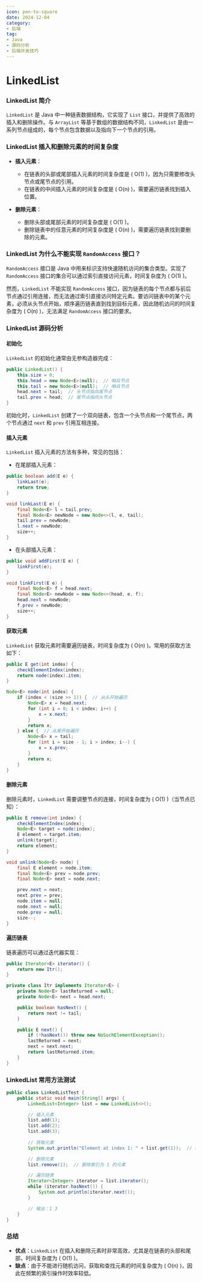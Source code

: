 ```yaml
---
icon: pen-to-square
date: 2024-12-04
category:
- 后端
tag:
- Java
- 源码分析
- 后端开发技巧
---
```

# LinkedList

### LinkedList 简介

`LinkedList` 是 Java 中一种链表数据结构，它实现了 `List` 接口，并提供了高效的插入和删除操作。与 `ArrayList` 等基于数组的数据结构不同，`LinkedList` 是由一系列节点组成的，每个节点包含数据以及指向下一个节点的引用。

### LinkedList 插入和删除元素的时间复杂度

- **插入元素**：
    - 在链表的头部或尾部插入元素的时间复杂度是 \( O(1) \)，因为只需要修改头节点或尾节点的引用。
    - 在链表的中间插入元素的时间复杂度是 \( O(n) \)，需要遍历链表找到插入位置。

- **删除元素**：
    - 删除头部或尾部元素的时间复杂度是 \( O(1) \)。
    - 删除链表中的任意元素的时间复杂度是 \( O(n) \)，需要遍历链表找到要删除的元素。

### LinkedList 为什么不能实现 `RandomAccess` 接口？

`RandomAccess` 接口是 Java 中用来标识支持快速随机访问的集合类型。实现了 `RandomAccess` 接口的集合可以通过索引直接访问元素，时间复杂度为 \( O(1) \)。

然而，`LinkedList` 不能实现 `RandomAccess` 接口，因为链表的每个节点都与前后节点通过引用连接，而无法通过索引直接访问特定元素。要访问链表中的某个元素，必须从头节点开始，顺序遍历链表直到找到目标元素，因此随机访问的时间复杂度为 \( O(n) \)，无法满足 `RandomAccess` 接口的要求。

### LinkedList 源码分析

#### 初始化

`LinkedList` 的初始化通常由无参构造器完成：

```java
public LinkedList() {
    this.size = 0;
    this.head = new Node<E>(null);  // 哨兵节点
    this.tail = new Node<E>(null);  // 哨兵节点
    head.next = tail;  // 头节点指向尾节点
    tail.prev = head;  // 尾节点指向头节点
}
```

初始化时，`LinkedList` 创建了一个双向链表，包含一个头节点和一个尾节点，两个节点通过 `next` 和 `prev` 引用互相连接。

#### 插入元素

`LinkedList` 插入元素的方法有多种，常见的包括：

- 在尾部插入元素：

```java
public boolean add(E e) {
    linkLast(e);
    return true;
}

void linkLast(E e) {
    final Node<E> l = tail.prev;
    final Node<E> newNode = new Node<>(l, e, tail);
    tail.prev = newNode;
    l.next = newNode;
    size++;
}
```

- 在头部插入元素：

```java
public void addFirst(E e) {
    linkFirst(e);
}

void linkFirst(E e) {
    final Node<E> f = head.next;
    final Node<E> newNode = new Node<>(head, e, f);
    head.next = newNode;
    f.prev = newNode;
    size++;
}
```

#### 获取元素

`LinkedList` 获取元素时需要遍历链表，时间复杂度为 \( O(n) \)。常用的获取方法如下：

```java
public E get(int index) {
    checkElementIndex(index);
    return node(index).item;
}

Node<E> node(int index) {
    if (index < (size >> 1)) {  // 从头开始遍历
        Node<E> x = head.next;
        for (int i = 0; i < index; i++) {
            x = x.next;
        }
        return x;
    } else {  // 从尾开始遍历
        Node<E> x = tail;
        for (int i = size - 1; i > index; i--) {
            x = x.prev;
        }
        return x;
    }
}
```

#### 删除元素

删除元素时，`LinkedList` 需要调整节点的连接，时间复杂度为 \( O(1) \)（当节点已知）：

```java
public E remove(int index) {
    checkElementIndex(index);
    Node<E> target = node(index);
    E element = target.item;
    unlink(target);
    return element;
}

void unlink(Node<E> node) {
    final E element = node.item;
    final Node<E> prev = node.prev;
    final Node<E> next = node.next;

    prev.next = next;
    next.prev = prev;
    node.item = null;
    node.next = null;
    node.prev = null;
    size--;
}
```

#### 遍历链表

链表遍历可以通过迭代器实现：

```java
public Iterator<E> iterator() {
    return new Itr();
}

private class Itr implements Iterator<E> {
    private Node<E> lastReturned = null;
    private Node<E> next = head.next;

    public boolean hasNext() {
        return next != tail;
    }

    public E next() {
        if (!hasNext()) throw new NoSuchElementException();
        lastReturned = next;
        next = next.next;
        return lastReturned.item;
    }
}
```

### LinkedList 常用方法测试

```java
public class LinkedListTest {
    public static void main(String[] args) {
        LinkedList<Integer> list = new LinkedList<>();

        // 插入元素
        list.add(1);
        list.add(2);
        list.add(3);
        
        // 获取元素
        System.out.println("Element at index 1: " + list.get(1));  // 输出: 2

        // 删除元素
        list.remove(1);  // 删除索引为 1 的元素

        // 遍历链表
        Iterator<Integer> iterator = list.iterator();
        while (iterator.hasNext()) {
            System.out.println(iterator.next());
        }

        // 输出：1 3
    }
}
```

### 总结

- **优点**：`LinkedList` 在插入和删除元素时非常高效，尤其是在链表的头部和尾部，时间复杂度为 \( O(1) \)。
- **缺点**：由于不能进行随机访问，获取和查找元素的时间复杂度为 \( O(n) \)，因此在频繁的索引操作时效率较低。

